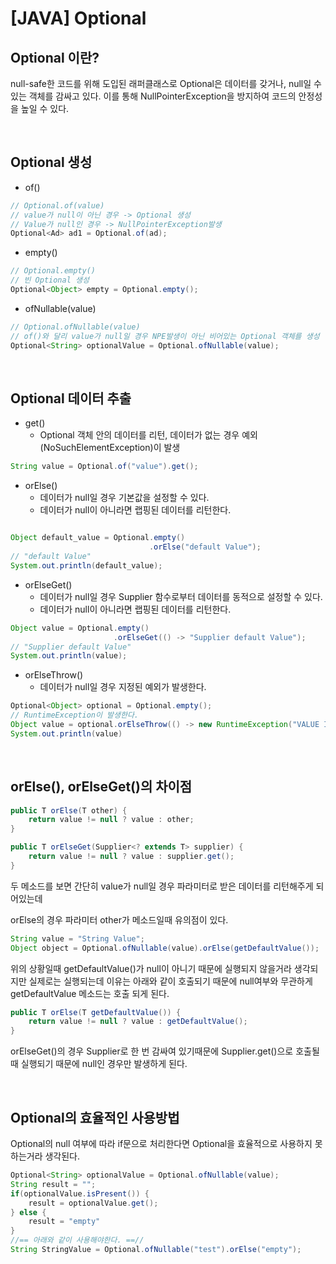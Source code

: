 # __[JAVA] Optional__

## __Optional 이란?__


null-safe한 코드를 위해 도입된 래퍼클래스로 Optional은 데이터를 갖거나, null일 수 있는 객체를 감싸고 있다. 이를 통해 NullPointerException을 방지하여 코드의 안정성을 높일 수 
있다. 

<br/>

## __Optional 생성__

* of()
```java
// Optional.of(value)
// value가 null이 아닌 경우 -> Optional 생성
// Value가 null인 경우 -> NullPointerException발생
Optional<Ad> ad1 = Optional.of(ad);
```
* empty()
```java
// Optional.empty()
// 빈 Optional 생성
Optional<Object> empty = Optional.empty();
```
* ofNullable(value)
```java
// Optional.ofNullable(value)
// of()와 달리 value가 null일 경우 NPE발생이 아닌 비어있는 Optional 객체를 생성
Optional<String> optionalValue = Optional.ofNullable(value);
```

<br/>

## __Optional 데이터 추출__
* get()
    * Optional 객체 안의 데이터를 리턴, 데이터가 없는 경우 예외(NoSuchElementException)이 발생
```java
String value = Optional.of("value").get();
```
* orElse()
    * 데이터가 null일 경우 기본값을 설정할 수 있다. 
    * 데이터가 null이 아니라면 랩핑된 데이터를 리턴한다.
```java

Object default_value = Optional.empty()
                               .orElse("default Value");
// "default Value"                               
System.out.println(default_value);
```
* orElseGet()
    * 데이터가 null일 경우 Supplier 함수로부터 데이터를 동적으로 설정할 수 있다. 
    * 데이터가 null이 아니라면 랩핑된 데이터를 리턴한다.
```java
Object value = Optional.empty()
                       .orElseGet(() -> "Supplier default Value");
// "Supplier default Value"                               
System.out.println(value);                       
```
* orElseThrow()
    * 데이터가 null일 경우 지정된 예외가 발생한다. 
```java
Optional<Object> optional = Optional.empty();
// RuntimeException이 발생한다.
Object value = optional.orElseThrow(() -> new RuntimeException("VALUE IS NULL!"));
System.out.println(value)
```

<br/>

## __orElse(), orElseGet()의 차이점__
```java
public T orElse(T other) {
    return value != null ? value : other;
}

public T orElseGet(Supplier<? extends T> supplier) {
    return value != null ? value : supplier.get();
}
```
두 메소드를 보면 간단히 value가 null일 경우 파라미터로 받은 데이터를 리턴해주게 되어있는데 

orElse의 경우 파라미터 other가 메소드일때 유의점이 있다. 

```java
String value = "String Value";
Object object = Optional.ofNullable(value).orElse(getDefaultValue());
```
위의 상황일때 getDefaultValue()가 null이 아니기 때문에 실행되지 않을거라 생각되지만 
실제로는 실행되는데 이유는 아래와 같이 호출되기 때문에 null여부와 무관하게 getDefaultValue 메소드는 호출 되게 된다.
```java
public T orElse(T getDefaultValue()) {
    return value != null ? value : getDefaultValue();
}
```
orElseGet()의 경우 Supplier로 한 번 감싸여 있기때문에 Supplier.get()으로 호출될때 실행되기 때문에 null인 경우만 발생하게 된다. 

<br/>

## Optional의 효율적인 사용방법 

Optional의 null 여부에 따라 if문으로 처리한다면 Optional을 효율적으로 사용하지 못하는거라 생각된다. 
```java
Optional<String> optionalValue = Optional.ofNullable(value);
String result = "";
if(optionalValue.isPresent()) {
    result = optionalValue.get();
} else {
    result = "empty"
}
//== 아래와 같이 사용해야한다. ==//
String StringValue = Optional.ofNullable("test").orElse("empty");
```